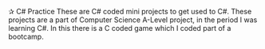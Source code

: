 ✰ C# Practice
These are C# coded mini projects to get used to C#. These projects are a part of Computer Science A-Level project, in the period I was learning C#. In this there is a C coded game which I coded part of a bootcamp. 
